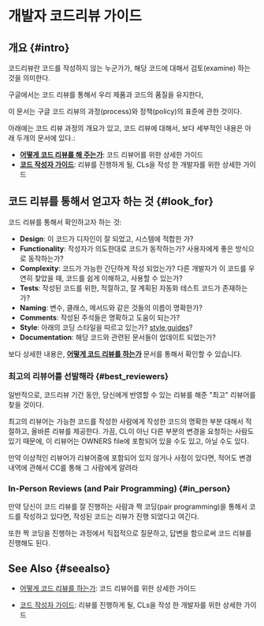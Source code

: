 # 개발자 코드리뷰 가이드

## 개요 {#intro}

코드리뷰란 코드를 작성하지 않는 누군가가, 해당 코드에 대해서 검토(examine) 하는 것을 의미한다. 

구글에서는 코드 리뷰를 통해서 우리 제품과 코드의 품질을 유지한다,

이 문서는 구글 코드 리뷰의 과정(process)와 정책(policy)의 표준에 관한 것이다.



아래에는 코드 리뷰 과정의 개요가 있고, 코드 리뷰에 대해서, 보다 세부적인 내용은 아래 두개의 문서에 있다.:

-   **[어떻게 코드 리뷰를 해 주는가](reviewer/index.md)**: 코드 리뷰어를 위한 상세한 가이드
-   **[코드 작성자 가이드](developer/index.md)**: 리뷰를 진행하게 될, CLs을 작성 한 개발자를 위한 상세한 가이드

## 코드 리뷰를 통해서 얻고자 하는 것 {#look_for}

코드 리뷰를 통해서 확인하고자 하는 것:

-   **Design**: 이 코드가 디자인이 잘 되었고, 시스템에 적합한 가?
-   **Functionality**: 작성자가 의도한대로 코드가 동작하는가? 사용자에게 좋은 방식으로 동작하는가?
-   **Complexity**: 코드가 가능한 간단하게 작성 되었는가? 다른 개발자가 이 코드를 우연히 찾았을 때, 코드를 쉽게 이해하고, 사용할 수 있는가?
-   **Tests**: 작성된 코드를 위한, 적절하고, 잘 계획된 자동화 테스트 코드가 존재하는가?
-   **Naming**: 변수, 클래스, 메서드와 같은 것들의 이름이 명확한가?
-   **Comments**: 작성된 주석들은 명확하고 도움이 되는가?
-   **Style**: 아래의 코딩 스타일을 따르고 있는가?
    [style guides](http://google.github.io/styleguide/)?
-   **Documentation**: 해당 코드와 관련된 문서들이 업데이트 되었는가?

보다 상세한 내용은, **[어떻게 코드 리뷰를 하는가](reviewer/index.md)** 문서를 통해서 확인할 수 있습니다.

### 최고의 리뷰어를 선발해라 {#best_reviewers}

일반적으로, 코드리뷰 기간 동안, 당신에게 반영할 수 있는 리뷰를 해준 "최고" 리뷰어를 찾을 것이다.

최고의 리뷰어는 가능한 코드를 작성한 사람에게 작성한 코드의 명확한 부분 대해서 적절하고, 올바른 리뷰를 제공한다. 
가끔, CL이 아닌 다른 부분의 변경을 요청하는 사람도 있기 때문에, 이 리뷰어는 OWNERS file에 포함되어 있을 수도 있고, 아닐 수도 있다. 

만약 이상적인 리뷰어가 리뷰어중에 포함되어 있지 않거나 사정이 있다면, 적어도 변경 내역에 관해서 CC를 통해 그 사람에게 알려라

### In-Person Reviews (and Pair Programming) {#in_person}

만약 당신이 코드 리뷰를 잘 진행하는 사람과 짝 코딩(pair programming)을 통해서 코드를 작성하고 있다면, 작성된 코드는 리뷰가 진행 되었다고 여긴다.

또한 짝 코딩을 진행하는 과정에서 직접적으로 질문하고, 답변을 함으로써 코드 리뷰를 진행해도 된다.

## See Also {#seealso}

-   [어떻게 코드 리뷰를 하는가](reviewer/index.md): 코드 리뷰어를 위한 상세한 가이드
    
-   [코드 작성자 가이드](developer/index.md): 리뷰를 진행하게 될, CLs을 작성 한 개발자를 위한 상세한 가이드
